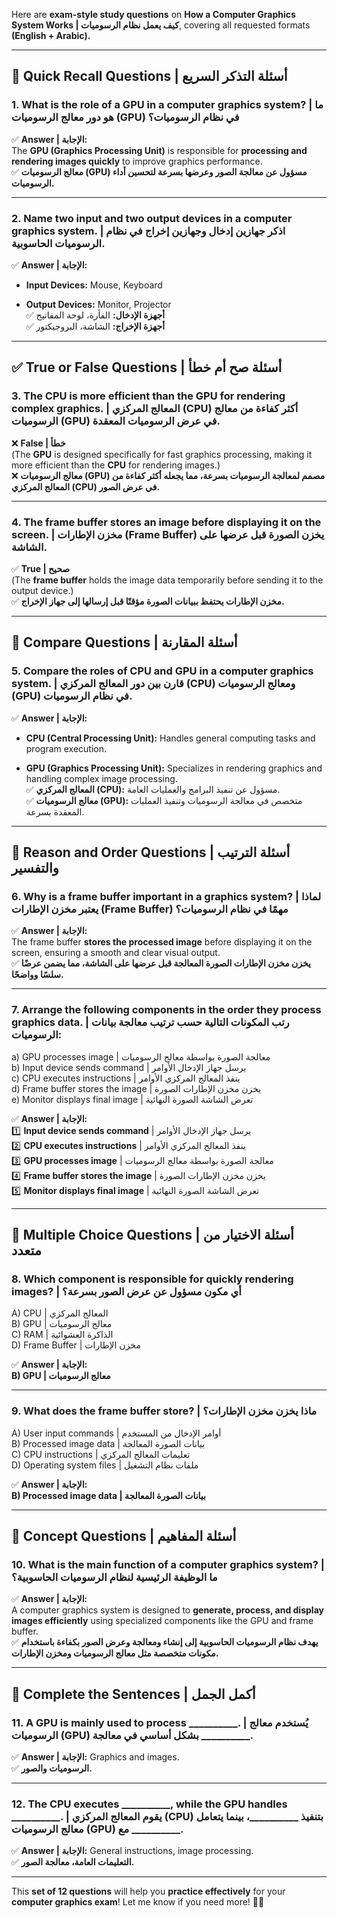 Here are **exam-style study questions** on **How a Computer Graphics System Works | كيف يعمل نظام الرسوميات**, covering all requested formats **(English + Arabic).**

---

## **📌 Quick Recall Questions | أسئلة التذكر السريع**

### **1. What is the role of a GPU in a computer graphics system? | ما هو دور معالج الرسوميات (GPU) في نظام الرسوميات؟**

✅ **Answer | الإجابة:**  
The **GPU (Graphics Processing Unit)** is responsible for **processing and rendering images quickly** to improve graphics performance.  
✅ **معالج الرسوميات (GPU) مسؤول عن معالجة الصور وعرضها بسرعة لتحسين أداء الرسوميات.**

---

### **2. Name two input and two output devices in a computer graphics system. | اذكر جهازين إدخال وجهازين إخراج في نظام الرسوميات الحاسوبية.**

✅ **Answer | الإجابة:**

- **Input Devices:** Mouse, Keyboard
    
- **Output Devices:** Monitor, Projector  
    ✅ **أجهزة الإدخال:** الفأرة، لوحة المفاتيح  
    ✅ **أجهزة الإخراج:** الشاشة، البروجيكتور
    

---

## **✅ True or False Questions | أسئلة صح أم خطأ**

### **3. The CPU is more efficient than the GPU for rendering complex graphics. | المعالج المركزي (CPU) أكثر كفاءة من معالج الرسوميات (GPU) في عرض الرسوميات المعقدة.**

❌ **False | خطأ**  
(The **GPU** is designed specifically for fast graphics processing, making it more efficient than the **CPU** for rendering images.)  
❌ **معالج الرسوميات (GPU) مصمم لمعالجة الرسوميات بسرعة، مما يجعله أكثر كفاءة من المعالج المركزي (CPU) في عرض الصور.**

---

### **4. The frame buffer stores an image before displaying it on the screen. | مخزن الإطارات (Frame Buffer) يخزن الصورة قبل عرضها على الشاشة.**

✅ **True | صحيح**  
(The **frame buffer** holds the image data temporarily before sending it to the output device.)  
✅ **مخزن الإطارات يحتفظ ببيانات الصورة مؤقتًا قبل إرسالها إلى جهاز الإخراج.**

---

## **📌 Compare Questions | أسئلة المقارنة**

### **5. Compare the roles of CPU and GPU in a computer graphics system. | قارن بين دور المعالج المركزي (CPU) ومعالج الرسوميات (GPU) في نظام الرسوميات.**

✅ **Answer | الإجابة:**

- **CPU (Central Processing Unit):** Handles general computing tasks and program execution.
    
- **GPU (Graphics Processing Unit):** Specializes in rendering graphics and handling complex image processing.  
    ✅ **المعالج المركزي (CPU):** مسؤول عن تنفيذ البرامج والعمليات العامة.  
    ✅ **معالج الرسوميات (GPU):** متخصص في معالجة الرسوميات وتنفيذ العمليات المعقدة بسرعة.
    

---

## **📌 Reason and Order Questions | أسئلة الترتيب والتفسير**

### **6. Why is a frame buffer important in a graphics system? | لماذا يعتبر مخزن الإطارات (Frame Buffer) مهمًا في نظام الرسوميات؟**

✅ **Answer | الإجابة:**  
The frame buffer **stores the processed image** before displaying it on the screen, ensuring a smooth and clear visual output.  
✅ **يخزن مخزن الإطارات الصورة المعالجة قبل عرضها على الشاشة، مما يضمن عرضًا سلسًا وواضحًا.**

---

### **7. Arrange the following components in the order they process graphics data. | رتب المكونات التالية حسب ترتيب معالجة بيانات الرسوميات:**

a) GPU processes image | معالجة الصورة بواسطة معالج الرسوميات  
b) Input device sends command | يرسل جهاز الإدخال الأوامر  
c) CPU executes instructions | ينفذ المعالج المركزي الأوامر  
d) Frame buffer stores the image | يخزن مخزن الإطارات الصورة  
e) Monitor displays final image | تعرض الشاشة الصورة النهائية

✅ **Answer | الإجابة:**  
1️⃣ **Input device sends command** | يرسل جهاز الإدخال الأوامر  
2️⃣ **CPU executes instructions** | ينفذ المعالج المركزي الأوامر  
3️⃣ **GPU processes image** | معالجة الصورة بواسطة معالج الرسوميات  
4️⃣ **Frame buffer stores the image** | يخزن مخزن الإطارات الصورة  
5️⃣ **Monitor displays final image** | تعرض الشاشة الصورة النهائية

---

## **📌 Multiple Choice Questions | أسئلة الاختيار من متعدد**

### **8. Which component is responsible for quickly rendering images? | أي مكون مسؤول عن عرض الصور بسرعة؟**

A) CPU | المعالج المركزي  
B) GPU | معالج الرسوميات  
C) RAM | الذاكرة العشوائية  
D) Frame Buffer | مخزن الإطارات

✅ **Answer | الإجابة:**  
**B) GPU | معالج الرسوميات**

---

### **9. What does the frame buffer store? | ماذا يخزن مخزن الإطارات؟**

A) User input commands | أوامر الإدخال من المستخدم  
B) Processed image data | بيانات الصورة المعالجة  
C) CPU instructions | تعليمات المعالج المركزي  
D) Operating system files | ملفات نظام التشغيل

✅ **Answer | الإجابة:**  
**B) Processed image data | بيانات الصورة المعالجة**

---

## **📌 Concept Questions | أسئلة المفاهيم**

### **10. What is the main function of a computer graphics system? | ما الوظيفة الرئيسية لنظام الرسوميات الحاسوبية؟**

✅ **Answer | الإجابة:**  
A computer graphics system is designed to **generate, process, and display images efficiently** using specialized components like the GPU and frame buffer.  
✅ **يهدف نظام الرسوميات الحاسوبية إلى إنشاء ومعالجة وعرض الصور بكفاءة باستخدام مكونات متخصصة مثل معالج الرسوميات ومخزن الإطارات.**

---

## **📌 Complete the Sentences | أكمل الجمل**

### **11. A GPU is mainly used to process __________. | يُستخدم معالج الرسوميات (GPU) بشكل أساسي في معالجة __________.**

✅ **Answer | الإجابة:** Graphics and images.  
✅ **الرسوميات والصور.**

---

### **12. The CPU executes __________, while the GPU handles __________. | يقوم المعالج المركزي (CPU) بتنفيذ __________، بينما يتعامل معالج الرسوميات (GPU) مع __________.**

✅ **Answer | الإجابة:** General instructions, image processing.  
✅ **التعليمات العامة، معالجة الصور.**

---

This **set of 12 questions** will help you **practice effectively** for your **computer graphics exam**! Let me know if you need more! 🚀💡
